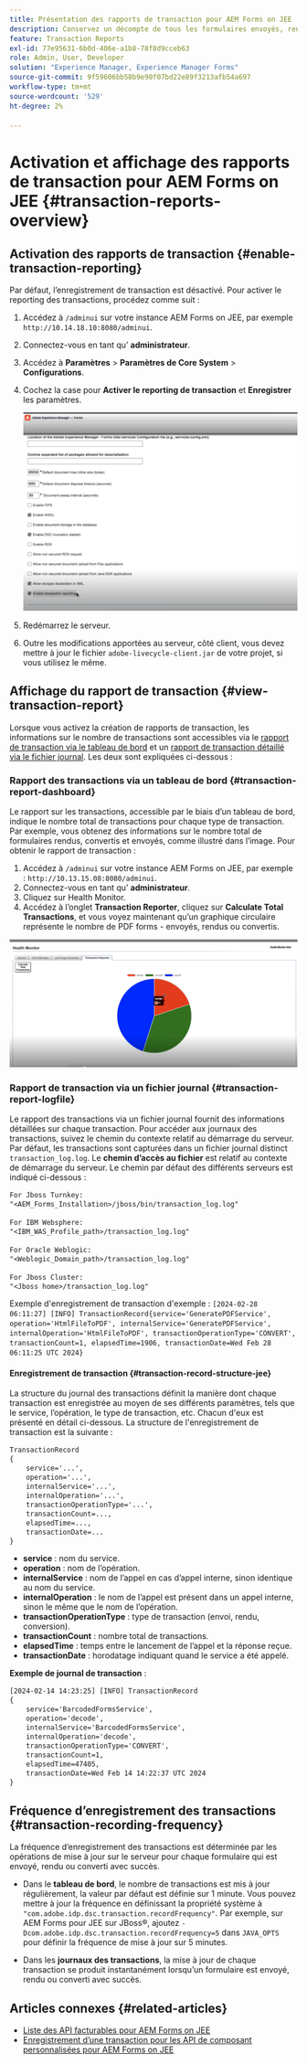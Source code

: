 ```yaml
---
title: Présentation des rapports de transaction pour AEM Forms on JEE
description: Conservez un décompte de tous les formulaires envoyés, rendus, documents convertis dans un format à un autre, etc.
feature: Transaction Reports
exl-id: 77e95631-6b0d-406e-a1b8-78f8d9cceb63
role: Admin, User, Developer
solution: "Experience Manager, Experience Manager Forms"
source-git-commit: 9f59606bb58b9e90f07bd22e89f3213afb54a697
workflow-type: tm+mt
source-wordcount: '529'
ht-degree: 2%

---
```


# Activation et affichage des rapports de transaction pour AEM Forms on JEE {#transaction-reports-overview}

<!--Transaction reports in AEM Forms on JEE let you keep a count of all transactions taken place on your AEM Forms deployment. The objective is to provide information about product usage and helps business stakeholders understand their digital processing volumes. Examples of a transaction include:

* Submission of a document
* Rendition of a document
* Conversion of a document from one file format to another 

For more information on what is considered a transaction, see [Billable APIs](../../forms/using/transaction-reports-billable-apis-jee.md). Transaction log helps you to gain information about the number of documents submitted, rendered, and converted.-->

## Activation des rapports de transaction {#enable-transaction-reporting}

Par défaut, l’enregistrement de transaction est désactivé. Pour activer le reporting des transactions, procédez comme suit :

1. Accédez à `/adminui` sur votre instance AEM Forms on JEE, par exemple `http://10.14.18.10:8080/adminui`.
1. Connectez-vous en tant qu’ **administrateur**.
1. Accédez à **Paramètres** > **Paramètres de Core System** > **Configurations**.
1. Cochez la case pour **Activer le reporting de transaction** et **Enregistrer** les paramètres.

   ![sample-transaction-report-jee](assets/enable-transaction-jee.png)

1. Redémarrez le serveur.
1. Outre les modifications apportées au serveur, côté client, vous devez mettre à jour le fichier `adobe-livecycle-client.jar` de votre projet, si vous utilisez le même.

<!--
* You can [enable transaction recording](../../forms/using/viewing-and-understanding-transaction-reports.md#setting-up-transaction-reports) from AEM Web Console. view transaction reports on author, processing, or publish instances. View transaction reports on author or processing instances for an aggregated sum of all transactions. View transaction reports on the publish instances for a count of all transactions that take place only on that publish instance from where the report is run.
-->

<!--Do not author content (Create adaptive forms, interactive communication, themes, and other authoring activities) and process documents (Use workflows, document services, and other processing activities) on the same AEM instance. Keep the transaction recording disabled for AEM Forms servers used to author content. Keep the transaction recording enabled for AEM Forms servers used to process documents.-->

## Affichage du rapport de transaction {#view-transaction-report}

Lorsque vous activez la création de rapports de transaction, les informations sur le nombre de transactions sont accessibles via le [rapport de transaction via le tableau de bord](#transaction-report-dashboard) et un [ rapport de transaction détaillé via le fichier journal](#transaction-report-logfile). Les deux sont expliquées ci-dessous :

### Rapport des transactions via un tableau de bord {#transaction-report-dashboard}

Le rapport sur les transactions, accessible par le biais d’un tableau de bord, indique le nombre total de transactions pour chaque type de transaction. Par exemple, vous obtenez des informations sur le nombre total de formulaires rendus, convertis et envoyés, comme illustré dans l’image. Pour obtenir le rapport de transaction :

1. Accédez à `/adminui` sur votre instance AEM Forms on JEE, par exemple : `http://10.13.15.08:8080/adminui`.
1. Connectez-vous en tant qu’ **administrateur**.
1. Cliquez sur Health Monitor.
1. Accédez à l’onglet **Transaction Reporter**, cliquez sur **Calculate Total Transactions**, et vous voyez maintenant qu’un graphique circulaire représente le nombre de PDF forms - envoyés, rendus ou convertis.

![sample-transaction-report-jee](assets/transaction-piechart.png)


### Rapport de transaction via un fichier journal {#transaction-report-logfile}

Le rapport des transactions via un fichier journal fournit des informations détaillées sur chaque transaction. Pour accéder aux journaux des transactions, suivez le chemin du contexte relatif au démarrage du serveur. Par défaut, les transactions sont capturées dans un fichier journal distinct `transaction_log.log`. Le **chemin d’accès au fichier** est relatif au contexte de démarrage du serveur. Le chemin par défaut des différents serveurs est indiqué ci-dessous :

```
For Jboss Turnkey:
"<AEM_Forms_Installation>/jboss/bin/transaction_log.log"

For IBM Websphere: 
"<IBM_WAS_Profile_path>/transaction_log.log"

For Oracle Weblogic:
"<Weblogic_Domain_path>/transaction_log.log"

For Jboss Cluster:
"<Jboss home>/transaction_log.log"
```

Exemple d&#39;enregistrement de transaction d&#39;exemple :
`[2024-02-28 06:11:27] [INFO] TransactionRecord{service='GeneratePDFService', operation='HtmlFileToPDF', internalService='GeneratePDFService', internalOperation='HtmlFileToPDF', transactionOperationType='CONVERT', transactionCount=1, elapsedTime=1906, transactionDate=Wed Feb 28 06:11:25 UTC 2024}`

#### Enregistrement de transaction {#transaction-record-structure-jee}

La structure du journal des transactions définit la manière dont chaque transaction est enregistrée au moyen de ses différents paramètres, tels que le service, l’opération, le type de transaction, etc. Chacun d&#39;eux est présenté en détail ci-dessous. La structure de l&#39;enregistrement de transaction est la suivante :

```
TransactionRecord
{
    service='...', 
    operation='...', 
    internalService='...', 
    internalOperation='...', 
    transactionOperationType='...', 
    transactionCount=..., 
    elapsedTime=..., 
    transactionDate=...
}
```

* **service** : nom du service.
* **operation** : nom de l’opération.
* **internalService** : nom de l’appel en cas d’appel interne, sinon identique au nom du service.
* **internalOperation** : le nom de l’appel est présent dans un appel interne, sinon le même que le nom de l’opération.
* **transactionOperationType** : type de transaction (envoi, rendu, conversion).
* **transactionCount** : nombre total de transactions.
* **elapsedTime** : temps entre le lancement de l’appel et la réponse reçue.
* **transactionDate** : horodatage indiquant quand le service a été appelé.

**Exemple de journal de transaction** :

```
[2024-02-14 14:23:25] [INFO] TransactionRecord
{
    service='BarcodedFormsService', 
    operation='decode', 
    internalService='BarcodedFormsService', 
    internalOperation='decode', 
    transactionOperationType='CONVERT', 
    transactionCount=1, 
    elapsedTime=47405, 
    transactionDate=Wed Feb 14 14:22:37 UTC 2024
}
```

## Fréquence d’enregistrement des transactions {#transaction-recording-frequency}

<!--Transaction persistence involves updating the total transaction count for SUBMIT, CONVERT, and RENDER operations on the server periodically: -->

La fréquence d’enregistrement des transactions est déterminée par les opérations de mise à jour sur le serveur pour chaque formulaire qui est envoyé, rendu ou converti avec succès.

* Dans le **tableau de bord**, le nombre de transactions est mis à jour régulièrement, la valeur par défaut est définie sur 1 minute. Vous pouvez mettre à jour la fréquence en définissant la propriété système à `"com.adobe.idp.dsc.transaction.recordFrequency"`. Par exemple, sur AEM Forms pour JEE sur JBoss®, ajoutez `-Dcom.adobe.idp.dsc.transaction.recordFrequency=5` dans `JAVA_OPTS` pour définir la fréquence de mise à jour sur 5 minutes.

* Dans les **journaux des transactions**, la mise à jour de chaque transaction se produit instantanément lorsqu’un formulaire est envoyé, rendu ou converti avec succès.

<!-- A transaction remains in the buffer for a specified period (Flush Buffer time + Reverse replication time). By default, it takes approximately 90 seconds for the transaction count to reflect in the transaction report.

Actions like submitting a PDF Form, using Agent UI to preview an interactive communication, or using non-standard form submission methods are not accounted as transactions. AEM Forms provides an API to record such transactions. Call the API from your custom implementations to record a transaction.

## Supported Topology {#supported-topology}

Transaction reports are available only on AEM Forms on OSGi environment. It supports author-publish, author-processing-publish, and only processing topologies. For example, topologies, see [Architecture and deployment topologies for AEM Forms](../../forms/using/transaction-reports-overview.md).

The transaction count is reverse replicated from publish instances to author or processing instances. An indicative author-publish topology is displayed below:

![simple-author-publish-topology](assets/simple-author-publish-topology.png)

>[!NOTE]
>
>AEM Forms transaction reports does not support topologies that contain only publish instances.

### Guidelines for using transaction reports {#guidelines-for-using-transaction-reports}

* Disable transaction reports on all author instances as reports on author instances includes transactions registered during authoring activities.
* Enable the **Show transactions from publish only** option on the author instance to view cumulative transactions from all publish instances. You can also view transaction reports on each publish instance for actual transactions on that particular publish instance only.
* Do not use author instances to run workflows and process documents.
* Before using transaction reporting, if you are have a toplogy with publish servers, ensure that the reverse replication is enabled for all the publish instances.
* Transaction data is reverse-replicated from a publish instance to only corresponding author or processing instance. The author or processing instance cannot further replicate data to another instance. For example, if you have author-processing-publish topology, aggregated transaction data is replicated only to the processing instance.-->

## Articles connexes {#related-articles}

* [Liste des API facturables pour AEM Forms on JEE](../../forms/using/transaction-reports-billable-apis-jee.md)
* [Enregistrement d’une transaction pour les API de composant personnalisées pour AEM Forms on JEE](/help/forms/using/record-transaction-custom-component-jee.md)
